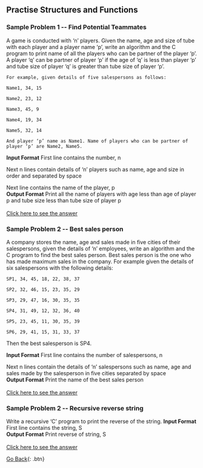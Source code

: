 ## Practise Structures and Functions

### Sample Problem 1 -- Find Potential Teammates
A game is conducted with ‘n’ players. Given the name, age and size of tube with each player and a player name ‘p’, write an algorithm and the C program to print name of all the players who can be partner of the player ‘p’. A player ‘q’ can be partner of player ‘p’ if the age of ‘q’ is less than player ‘p’ and tube size of player ‘q’ is greater than tube size of player ‘p’.
```
For example, given details of five salespersons as follows:

Name1, 34, 15

Name2, 23, 12

Name3, 45, 9

Name4, 19, 34

Name5, 32, 14

And player ‘p’ name as Name1. Name of players who can be partner of player ‘p’ are Name2, Name5.
```
 
<b>Input Format</b>
First line contains the number, n

Next n lines contain details of ‘n’ players such as name, age and size in order and separated by space

Next line contains the name of the player, p<br />
<b>Output Format</b>
Print all the name of players with age less than age of player p and tube size less than tube size of player p
<br /><br />
[Click here to see the answer](ques1.c)

### Sample Problem 2 -- Best sales person
A company stores the name, age and sales made in five cities of their salespersons, given the details of ‘n’ employees, write an algorithm and the C program to find the best sales person. Best sales person is the one who has made maximum sales in the company. For example given the details of six salespersons with the following details:
```
SP1, 34, 45, 18, 22, 38, 37

SP2, 32, 46, 15, 23, 35, 29

SP3, 29, 47, 16, 30, 35, 35

SP4, 31, 49, 12, 32, 36, 40

SP5, 23, 45, 11, 30, 35, 39

SP6, 29, 41, 15, 31, 33, 37
```
Then the best salesperson is SP4.

<b>Input Format</b>
First line contains the number of salespersons, n

Next n lines contain the details of ‘n’ salespersons such as name, age and sales made by the salesperson in five cities separated by space<br />
<b>Output Format</b>
Print the name of the best sales person
<br /><br />
[Click here to see the answer](ques2.c)

### Sample Problem 2 -- Recursive reverse string
Write a recursive ‘C’ program to print the reverse of the string.
<b>Input Format</b>
First line contains the string, S<br />
<b>Output Format</b>
Print reverse of string, S
<br /><br />
[Click here to see the answer](ques2.c)

[Go Back](./..){: .btn}